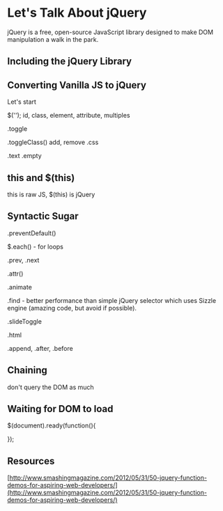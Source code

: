 # Let's Talk About jQuery

jQuery is a free, open-source JavaScript library designed to make DOM manipulation a walk in the park.

## Including the jQuery Library



## Converting Vanilla JS to jQuery

Let's start 

$('');
id, class, element, attribute, multiples

.toggle

.toggleClass() add, remove
.css

.text
.empty

## this and $(this)

this is raw JS, $(this) is jQuery

## Syntactic Sugar

.preventDefault()

$.each() - for loops

.prev, .next

.attr()

.animate

.find - better performance than simple jQuery selector which uses Sizzle engine (amazing code, but avoid if possible).


.slideToggle

.html

.append, .after, .before

## Chaining

don't query the DOM as much

## Waiting for DOM to load

$(document).ready(function(){

});


## Resources

[http://www.smashingmagazine.com/2012/05/31/50-jquery-function-demos-for-aspiring-web-developers/](http://www.smashingmagazine.com/2012/05/31/50-jquery-function-demos-for-aspiring-web-developers/)

